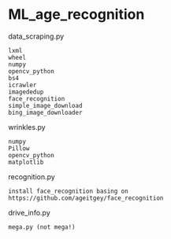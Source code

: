 # ML_age_recognition

data_scraping.py
```
lxml
wheel
numpy
opencv_python
bs4
icrawler
imagededup
face_recognition
simple_image_download
bing_image_downloader
```

wrinkles.py
```
numpy
Pillow
opencv_python
matplotlib
```


recognition.py
```
install face_recognition basing on https://github.com/ageitgey/face_recognition
```


drive_info.py
```
mega.py (not mega!)
```